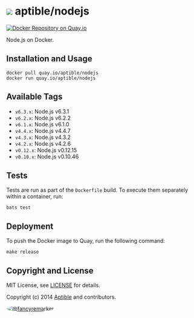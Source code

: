 # ![](https://gravatar.com/avatar/11d3bc4c3163e3d238d558d5c9d98efe?s=64) aptible/nodejs

[![Docker Repository on Quay.io](https://quay.io/repository/aptible/nodejs/status)](https://quay.io/repository/aptible/nodejs)

Node.js on Docker.

## Installation and Usage

    docker pull quay.io/aptible/nodejs
    docker run quay.io/aptible/nodejs

## Available Tags

* `v6.3.x`: Node.js v6.3.1
* `v6.2.x`: Node.js v6.2.2
* `v6.1.x`: Node.js v6.1.0
* `v4.4.x`: Node.js v4.4.7
* `v4.3.x`: Node.js v4.3.2
* `v4.2.x`: Node.js v4.2.6
* `v0.12.x`: Node.js v0.12.15
* `v0.10.x`: Node.js v0.10.46

## Tests

Tests are run as part of the `Dockerfile` build. To execute them separately within a container, run:

    bats test

## Deployment

To push the Docker image to Quay, run the following command:

    make release

## Copyright and License

MIT License, see [LICENSE](LICENSE.md) for details.

Copyright (c) 2014 [Aptible](https://www.aptible.com) and contributors.

[<img src="https://s.gravatar.com/avatar/f7790b867ae619ae0496460aa28c5861?s=60" style="border-radius: 50%;" alt="@fancyremarker" />](https://github.com/fancyremarker)
